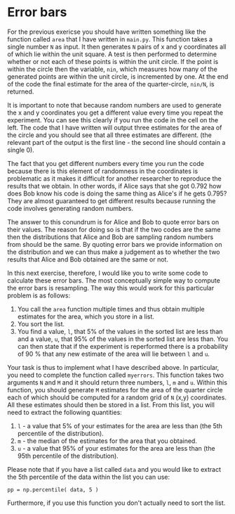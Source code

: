 # Error bars

For the previous exericse you should have written something like the function called `area` that I have written in `main.py`.  This function takes a single number `N` as input.  It then generates `N` pairs of x and y coordinates all of which lie within the unit square.  A test is then performed to determine whether or not each of these points is within the unit circle.  If the point is within the circle then the variable, `nin`, which measures how many of the generated points are within the unit circle, is incremented by one.  At the end of the code the final estimate for the area of the quarter-circle, `nin/N`, is returned.  

It is important to note that because random numbers are used to generate the x and y coordinates you get a different value every time you repeat the experiment.  You can see this clearly if you run the code in the cell on the left.  The code that I have written will output three estimates for the area of the circle and you should see that all three estimates are different.  (the relevant part of the output is the first line - the second line should contain a single 0).  

The fact that you get different numbers every time you run the code because there is this element of randomness in the coordinates is problematic as it makes it difficult for another researcher to reproduce the results that we obtain.  In other words, if Alice says that she got 0.792 how does Bob know his code is doing the same thing as Alice's if he gets 0.795?  They are almost guaranteed to get different results because running the code involves generating random numbers.

The answer to this conundrum is for Alice and Bob to quote error bars on their values.  The reason for doing so is that if the two codes are the same then the distributions that Alice and Bob are sampling random numbers from should be the same.  By quoting error bars we provide information on the distribution and we can thus make a judgement as to whether the two results that Alice and Bob obtained are the same or not.

In this next exercise, therefore, I would like you to write some code to calculate these error bars.  The most conceptually simple way to compute the error bars is resampling.  The way this would work for this particular problem is as follows:

1. You call the `area` function multiple times and thus obtain multiple estimates for the area, which you store in a list. 
2. You sort the list.
3. You find a value, `l`, that 5% of the values in the sorted list are less than and a value, `u`, that 95% of the values in the sorted list are less than.  You can then state that if the experiment is reperformed there is a probability of 90 % that any new estimate of the area will lie between `l` and `u`.

Your task is thus to implement what I have described above.   In particular, you need to complete the function called `myerrors`.  This function takes two arguments `N` and `M` and it should return three numbers, `l`, `m` and `u`.    Within this function, you should generate `M` estimates for the area of the quarter circle each of which should be computed for a random grid of `N` (x,y) coordinates.  All these estimates should then be stored in a list.  From this list, you will need to extract the following quantities:

1. `l` - a value that 5% of your estimates for the area are less than (the 5th percentile of the distribution).
2. `m` - the median of the estimates for the area that you obtained.
3. `u` - a value that 95% of your estimates for the area are less than (the 95th percentile of the distribution).

Please note that if you have a list called `data` and you would like to extract the 5th percentile of the data within the list you can use:

````
pp = np.percentile( data, 5 )
````

Furthermore, if you use this function you don't actually need to sort the list.

